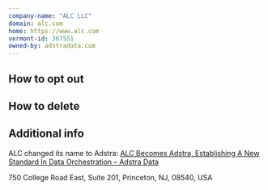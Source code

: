 ```yaml
---
company-name: "ALC LLC"
domain: alc.com
home: https://www.alc.com
vermont-id: 367551
owned-by: adstradata.com
---
```

## How to opt out




## How to delete




## Additional info

ALC changed its name to Adstra: [ALC Becomes Adstra, Establishing A New Standard In Data Orchestration – Adstra Data](https://adstradata.com/blog/alc-becomes-adstra-establishing-a-new-standard-in-data-orchestration/)


750 College Road East, Suite 201, Princeton, NJ, 08540, USA













